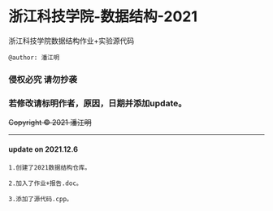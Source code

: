 # 浙江科技学院-数据结构-2021
浙江科技学院数据结构作业+实验源代码

```@author: 潘江明```

### 侵权必究 请勿抄袭

### 若修改请标明作者，原因，日期并添加update。

~~Copyright © 2021  潘江明~~

*******

#### update on 2021.12.6
```
1.创建了2021数据结构仓库。

2.加入了作业+报告.doc。

3.添加了源代码.cpp。
```
